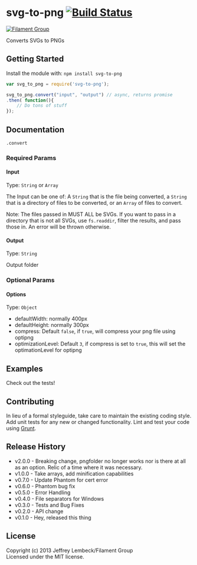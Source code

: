 # svg-to-png [![Build Status](https://secure.travis-ci.org/filamentgroup/svg-to-png.png?branch=master)](http://travis-ci.org/filamentgroup/svg-to-png)

[![Filament Group](http://filamentgroup.com/images/fg-logo-positive-sm-crop.png) ](http://www.filamentgroup.com/)

Converts SVGs to PNGs

## Getting Started
Install the module with: `npm install svg-to-png`

```javascript
var svg_to_png = require('svg-to-png');

svg_to_png.convert("input", "output") // async, returns promise
.then( function(){
	// Do tons of stuff
});

```

## Documentation
`.convert`

### Required Params

#### Input
Type: `String` or `Array`

The Input can be one of: A `String` that is the file being converted, a
`String` that is a directory of files to be converted, or an `Array` of
files to convert.

Note: The files passed in MUST ALL be SVGs. If you want to pass in a
directory that is not all SVGs, use `fs.readdir`, filter the results,
and pass those in. An error will be thrown otherwise.

#### Output
Type: `String`

Output folder

### Optional Params

#### Options
Type: `Object`

* defaultWidth: normally 400px
* defaultHeight: normally 300px
* compress: Default `false`, if `true`, will compress your png file
  using optipng
* optimizationLevel: Default `3`, if compress is set to `true`, this will set the optimationLevel for optipng

## Examples
Check out the tests!

## Contributing
In lieu of a formal styleguide, take care to maintain the existing coding style. Add unit tests for any new or changed functionality. Lint and test your code using [Grunt](http://gruntjs.com/).

## Release History
* v2.0.0 - Breaking change, pngfolder no longer works nor is there at
	all as an option. Relic of a time where it was necessary.
* v1.0.0 - Take arrays, add minification capabilities
* v0.7.0 - Update Phantom for cert error
* v0.6.0 - Phantom bug fix
* v0.5.0 - Error Handling
* v0.4.0 - File separators for Windows
* v0.3.0 - Tests and Bug Fixes
* v0.2.0 - API change
* v0.1.0 - Hey, released this thing

## License
Copyright (c) 2013 Jeffrey Lembeck/Filament Group  
Licensed under the MIT license.

